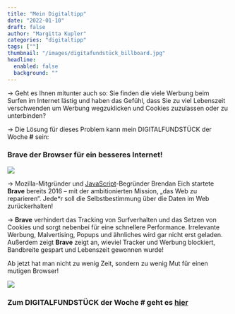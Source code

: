 ```yaml
---
title: "Mein Digitaltipp"
date: "2022-01-10"
draft: false
author: "Margitta Kupler"
categories: "digitaltipp"
tags: [""]
thumbnail: "/images/digitafundstück_billboard.jpg"
headline:
  enabled: false
  background: ""
---
```


→ Geht es Ihnen mitunter auch so: Sie finden die viele Werbung beim Surfen im
Internet lästig und haben das Gefühl, dass Sie zu viel Lebenszeit verschwenden
um Werbung wegzuklicken und Cookies zuzulassen oder zu unterbinden?

→ Die Lösung für dieses Problem kann mein DIGITALFUNDSTÜCK der Woche **#**
sein:

### **Brave** der Browser für ein besseres Internet!

<!--more-->

[![](https://encrypted-tbn0.gstatic.com/images?q=tbn:ANd9GcTXYrUbI211ydGVY08I0SRgiNH_5dW9K8-TZlcZm_2A&s)](https://brave.com/de/)

→ Mozilla-Mitgründer und
[JavaScript](https://t3n.de/tag/javascript/)-Begründer Brendan Eich startete
**Brave** bereits 2016 – mit der ambitionierten Mission, „das Web zu
reparieren“. Jede*r soll die Selbstbestimmung über die Daten im Web
zurückerhalten!

→ **Brave** verhindert das Tracking von Surfverhalten und das Setzen von
Cookies und sorgt nebenbei für eine schnellere Performance. Irrelevante
Werbung, Malvertising, Popups und ähnliches wird gar nicht erst geladen.
Außerdem zeigt **Brave** zeigt an, wieviel Tracker und Werbung blockiert,
Bandbreite gespart und Lebenszeit gewonnen wurde!

Ab jetzt hat man nicht zu wenig Zeit, sondern zu wenig Mut für einen mutigen
Browser!

![](/images/digitafundstück_häuserwand.jpg)

### Zum DIGITALFUNDSTÜCK der Woche **#** geht es [hier](https://brave.com/de/ "DIGITALFUNDSTÜCK")



